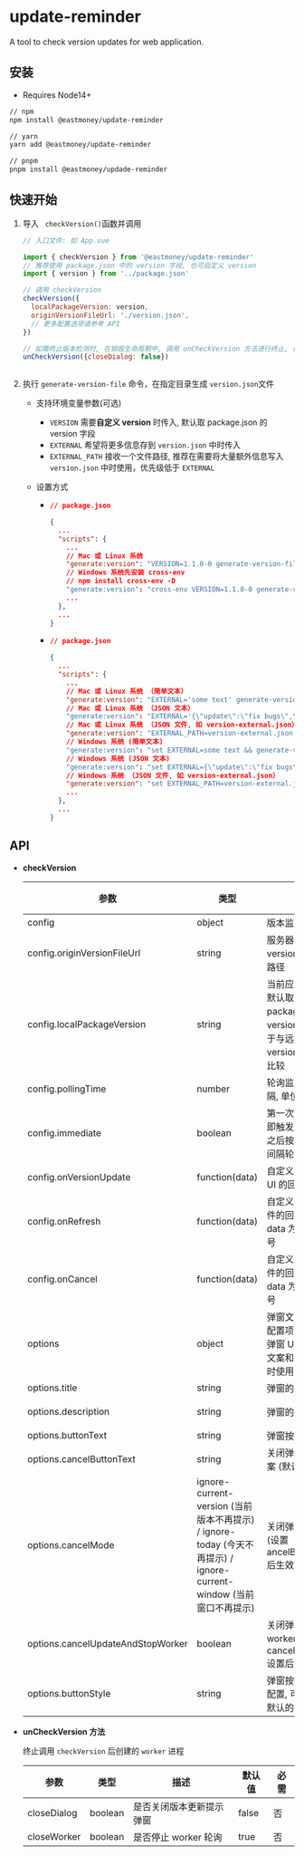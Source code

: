 # update-reminder

A tool to check version updates for web application.

## 安装

- Requires Node14+

```bash
// npm
npm install @eastmoney/update-reminder

// yarn
yarn add @eastmoney/update-reminder

// pnpm
pnpm install @eastmoney/updade-reminder
```

## 快速开始

1. 导入 ` checkVersion()`函数并调用

   ```javascript
   // 入口文件: 如 App.vue
   
   import { checkVersion } from '@eastmoney/update-reminder'
   // 推荐使用 package.json 中的 version 字段, 也可自定义 version
   import { version } from '../package.json'
   
   // 调用 checkVersion
   checkVersion({
     localPackageVersion: version,
     originVersionFileUrl: './version.json',
     // 更多配置选项请参考 API
   })
   
   // 如需终止版本检测时, 在销毁生命周期中, 调用 unCheckVersion 方法进行终止, 详情参见 API
   unCheckVersion({closeDialog: false})
    
   ```

2. 执行 `generate-version-file` 命令，在指定目录生成 `version.json`文件

   - 支持环境变量参数(可选)

     - `VERSION` 需要**自定义 version** 时传入, 默认取 package.json 的 version 字段
     - `EXTERNAL` 希望将更多信息存到 `version.json` 中时传入
     - `EXTERNAL_PATH` 接收一个文件路径, 推荐在需要将大量额外信息写入 `version.json` 中时使用，优先级低于 `EXTERNAL`

   - 设置方式

     - ```json
       // package.json
       
       {
         ...
         "scripts": {
           ...
           // Mac 或 Linux 系统
           "generate:version": "VERSION=1.1.0-0 generate-version-file dist public"
           // Windows 系统先安装 cross-env
           // npm install cross-env -D
           "generate:version": "cross-env VERSION=1.1.0-0 generate-version-file dist public"
           ...
         },
         ...
       }
       ```

     - ```json
       // package.json
       
       {
         ...
         "scripts": {
           ...
           // Mac 或 Linux 系统 （简单文本）
           "generate:version": "EXTERNAL='some text' generate-version-file dist public"
           // Mac 或 Linux 系统 （JSON 文本）
           "generate:version": "EXTERNAL='{\"update\":\"fix bugs\",\"content\":\"some tips\"}' generate-version-file dist public"
           // Mac 或 Linux 系统 （JSON 文件, 如 version-external.json）
           "generate:version": "EXTERNAL_PATH=version-external.json generate-version-file dist public"
           // Windows 系统 (简单文本)
           "generate:version": "set EXTERNAL=some text && generate-version-file dist public"
           // Windows 系统 (JSON 文本)
           "generate:version": "set EXTERNAL={\"update\":\"fix bugs\",\"content\":\"some tips\"} && generate-version-file dist public"
           // Windows 系统 （JSON 文件, 如 version-external.json）
           "generate:version": "set EXTERNAL_PATH=version-external.json && generate-version-file dist public"
           ...
         },
         ...
       }
       
       ```

## API

- **checkVersion**

  | 参数                              | 类型                                                         | 描述                                                         | 默认值                 | 必需 |
  | --------------------------------- | ------------------------------------------------------------ | ------------------------------------------------------------ | ---------------------- | ---- |
  | config                            | object                                                       | 版本监测配置项                                               |                        | 是   |
  | config.originVersionFileUrl       | string                                                       | 服务器上的 version.json 文件路径                             |                        | 是   |
  | config.localPackageVersion        | string                                                       | 当前应用版本号, 默认取 package.json 的 version 字段, 用于与远程服务器的 version.json 文件比较 |                        | 是   |
  | config.pollingTime                | number                                                       | 轮询监测的时间间隔, 单位 ms                                  | 5000                   | 否   |
  | config.immediate                  | boolean                                                      | 第一次访问时, 立即触发版本监测, 之后按自定义时间间隔轮询     | false                  | 否   |
  | config.onVersionUpdate            | function(data)                                               | 自定义版本提示 UI 的回调函数                                 |                        | 否   |
  | config.onRefresh                  | function(data)                                               | 自定义 refresh 事件的回调函数, data 为最新版本号             |                        | 否   |
  | config.onCancel                   | function(data)                                               | 自定义 cancel 事件的回调函数, data 为最新版本号              |                        | 否   |
  | options                           | object                                                       | 弹窗文案和主题的配置项 (不自定义弹窗 UI, 但有修改文案和主题的需求时使用) |                        | 否   |
  | options.title                     | string                                                       | 弹窗的标题                                                   | 提示                   | 否   |
  | options.description               | string                                                       | 弹窗的描述                                                   | 检测到新版本           | 否   |
  | options.buttonText                | string                                                       | 弹窗按钮text                                                 | 刷新                   | 否   |
  | options.cancelButtonText          | string                                                       | 关闭弹窗按钮的文案 (默认不展示)                              |                        | 否   |
  | options.cancelMode                | ignore-current-version (当前版本不再提示) / ignore-today (今天不再提示) / ignore-current-window (当前窗口不再提示) | 关闭弹窗的模式 (设置ancelButtonText 后生效)                  | ignore-current-version | 否   |
  | options.cancelUpdateAndStopWorker | boolean                                                      | 关闭弹窗时, 停止worker (当 cancelButtonText 设置后生效)      | false                  | 否   |
  | options.buttonStyle               | string                                                       | 弹窗按钮的 css 配置, 可以覆盖掉默认的按钮样式                |                        | 否   |

- **unCheckVersion 方法**

  终止调用 `checkVersion` 后创建的 `worker` 进程

  | 参数        | 类型    | 描述                     | 默认值 | 必需 |
  | ----------- | ------- | ------------------------ | ------ | ---- |
  | closeDialog | boolean | 是否关闭版本更新提示弹窗 | false  | 否   |
  | closeWorker | boolean | 是否停止 worker 轮询     | true   | 否   |
